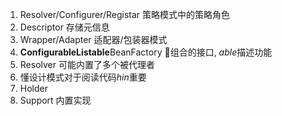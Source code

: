 1. Resolver/Configurer/Registar 策略模式中的策略角色
2. Descriptor 存储元信息
3. Wrapper/Adapter 适配器/包装器模式
4. **ConfigurableListable**BeanFactory 组合的接口, *able*描述功能
5. Resolver 可能内置了多个被代理者
6. 懂设计模式对于阅读代码*hin*重要
7. Holder
8. Support 内置实现